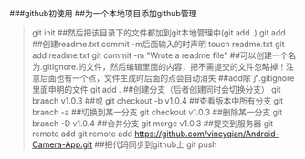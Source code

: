 ###github初使用
##为一个本地项目添加github管理
>git init
##然后把该目录下的文件都加到git本地管理中(git add .)
>git add .
##创建readme.txt,commit -m后面输入的时声明
> touch readme.txt
>git add readme.txt
>git commit -m "Wrote a readme file"
##可以创建一个名为.gitignore.的文件，然后编辑里面的内容，把不需提交的文件忽略掉！注意后面也有一个点，文件生成时后面的点会自动消失
##add除了.gitignore里面申明的文件
>git add .
##创建分支（后者创建同时会切换分支）
>git branch v1.0.3 
##或
>git checkout -b v1.0.4
##查看版本中所有分支
>git branch -a
##切换到某一分支
>git checkout v1.0.3
##删除某一分支
>git branch -D v1.0.4
##合并分支
>git merge v1.0.3
##提交到服务器
>git remote add <name> <url>
>git remote add <Android-Camera-App > <https://github.com/vincyqian/Android-Camera-App.git>
##把代码同步到github上
>git push












